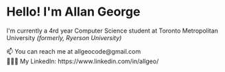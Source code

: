 <h1> Hello! I'm <strong> Allan George </strong>  </h1>

<p> I'm currently a 4rd year Computer Science student at Toronto Metropolitan University <i>(formerly, Ryerson University)</i>  </p>

<div>
📫 You can reach me at allgeocode@gmail.com <br>
👨🏽‍💻 My LinkedIn: https://www.linkedin.com/in/allgeo/

</div>
